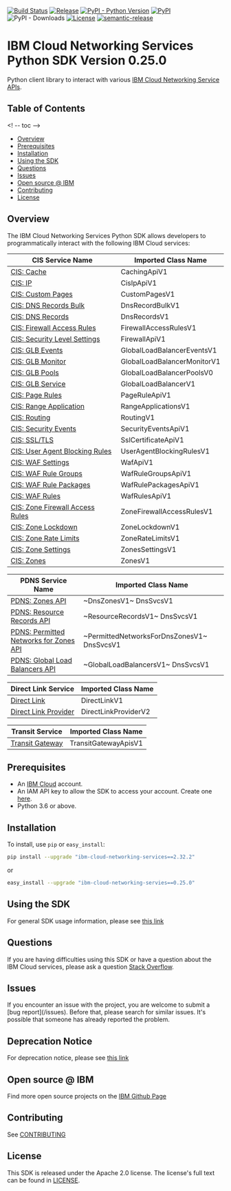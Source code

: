 [![Build Status](https://travis-ci.com/IBM/networking-python-sdk.svg?branch=master)](https://travis-ci.com/IBM/networking-python-sdk)
[![Release](https://img.shields.io/github/v/release/IBM/networking-python-sdk)](https://github.com/IBM/networking-python-sdk/releases/latest)
[![PyPI - Python Version](https://img.shields.io/pypi/pyversions/ibm-cloud-networking-services)](https://pypi.org/project/ibm-cloud-networking-services/)
[![PyPI](https://img.shields.io/pypi/v/ibm-cloud-networking-services)](https://pypi.org/project/ibm-cloud-networking-services/)
![PyPI - Downloads](https://img.shields.io/pypi/dm/ibm-cloud-networking-services)
[![License](https://img.shields.io/badge/License-Apache%202.0-blue.svg)](https://opensource.org/licenses/Apache-2.0)
[![semantic-release](https://img.shields.io/badge/%20%20%F0%9F%93%A6%F0%9F%9A%80-semantic--release-e10079.svg)](https://github.com/semantic-release/semantic-release)

# IBM Cloud Networking Services Python SDK Version 0.25.0

Python client library to interact with various [IBM Cloud Networking Service APIs](https://cloud.ibm.com/apidocs?category=network).

## Table of Contents

<!--
  The TOC below is generated using the `markdown-toc` node package.

      https://github.com/jonschlinkert/markdown-toc

  You should regenerate the TOC after making changes to this file.

      npx markdown-toc -i README.md
  -->

<! -- toc -->

- [Overview](#overview)
- [Prerequisites](#prerequisites)
- [Installation](#installation)
- [Using the SDK](#using-the-sdk)
- [Questions](#questions)
- [Issues](#issues)
- [Open source @ IBM](#open-source--ibm)
- [Contributing](#contributing)
- [License](#license)

<!-- tocstop -->

## Overview

The IBM Cloud Networking Services Python SDK allows developers to programmatically interact with the following
IBM Cloud services:

| CIS Service Name                                                                               | Imported Class Name         |
| ---------------------------------------------------------------------------------------------- | --------------------------- |
| [CIS: Cache](https://cloud.ibm.com/apidocs/cis/cache)                                          | CachingApiV1                |
| [CIS: IP](https://cloud.ibm.com/apidocs/cis/ip)                                                | CisIpApiV1                  |
| [CIS: Custom Pages](https://cloud.ibm.com/apidocs/cis)                                         | CustomPagesV1               |
| [CIS: DNS Records Bulk](https://cloud.ibm.com/apidocs/cis/dnsrecords)                          | DnsRecordBulkV1             |
| [CIS: DNS Records](https://cloud.ibm.com/apidocs/cis/dnsrecords)                               | DnsRecordsV1                |
| [CIS: Firewall Access Rules](https://cloud.ibm.com/apidocs/cis/firewall-access-rule)           | FirewallAccessRulesV1       |
| [CIS: Security Level Settings](https://cloud.ibm.com/apidocs/cis/security-level-settings)      | FirewallApiV1               |
| [CIS: GLB Events](https://cloud.ibm.com/apidocs/cis/glb-events)                                | GlobalLoadBalancerEventsV1  |
| [CIS: GLB Monitor](https://cloud.ibm.com/apidocs/cis/glb-monitor)                              | GlobalLoadBalancerMonitorV1 |
| [CIS: GLB Pools](https://cloud.ibm.com/apidocs/cis/glb-pool)                                   | GlobalLoadBalancerPoolsV0   |
| [CIS: GLB Service](https://cloud.ibm.com/apidocs/cis/glb)                                      | GlobalLoadBalancerV1        |
| [CIS: Page Rules](https://cloud.ibm.com/apidocs/cis/page-rules)                                | PageRuleApiV1               |
| [CIS: Range Application](https://cloud.ibm.com/apidocs/cis/range)                              | RangeApplicationsV1         |
| [CIS: Routing](https://cloud.ibm.com/apidocs/cis/routing)                                      | RoutingV1                   |
| [CIS: Security Events](https://cloud.ibm.com/apidocs/cis)                                      | SecurityEventsApiV1         |
| [CIS: SSL/TLS](https://cloud.ibm.com/apidocs/cis/tls)                                          | SslCertificateApiV1         |
| [CIS: User Agent Blocking Rules](https://cloud.ibm.com/apidocs/cis/user-agent-rules)           | UserAgentBlockingRulesV1    |
| [CIS: WAF Settings](https://cloud.ibm.com/apidocs/cis/waf)                                     | WafApiV1                    |
| [CIS: WAF Rule Groups](https://cloud.ibm.com/apidocs/cis/waf-groups)                           | WafRuleGroupsApiV1          |
| [CIS: WAF Rule Packages](https://cloud.ibm.com/apidocs/cis/waf-packages)                       | WafRulePackagesApiV1        |
| [CIS: WAF Rules](https://cloud.ibm.com/apidocs/cis/waf-rules)                                  | WafRulesApiV1               |
| [CIS: Zone Firewall Access Rules](https://cloud.ibm.com/apidocs/cis/zone-firewall-access-rule) | ZoneFirewallAccessRulesV1   |
| [CIS: Zone Lockdown](https://cloud.ibm.com/apidocs/cis/zone-lockdown)                          | ZoneLockdownV1              |
| [CIS: Zone Rate Limits](https://cloud.ibm.com/apidocs/cis)                                     | ZoneRateLimitsV1            |
| [CIS: Zone Settings](https://cloud.ibm.com/apidocs/cis/zonesettings)                           | ZonesSettingsV1             |
| [CIS: Zones](https://cloud.ibm.com/apidocs/cis/zones)                                          | ZonesV1                     |

| PDNS Service Name                                                                | Imported Class Name                        |
| -------------------------------------------------------------------------------- | ------------------------------------------ |
| [PDNS: Zones API](https://cloud.ibm.com/apidocs/dns-svcs)                        | ~DnsZonesV1~ DnsSvcsV1                     |
| [PDNS: Resource Records API](https://cloud.ibm.com/apidocs/dns-svcs)             | ~ResourceRecordsV1~ DnsSvcsV1              |
| [PDNS: Permitted Networks for Zones API](https://cloud.ibm.com/apidocs/dns-svcs) | ~PermittedNetworksForDnsZonesV1~ DnsSvcsV1 |
| [PDNS: Global Load Balancers API](https://cloud.ibm.com/apidocs/dns-svcs)        | ~GlobalLoadBalancersV1~ DnsSvcsV1          |

| Direct Link Service                                                                        | Imported Class Name  |
| ------------------------------------------------------------------------------------------ | -------------------- |
| [Direct Link](https://cloud.ibm.com/apidocs/direct_link?code=python)                       | DirectLinkV1         |
| [Direct Link Provider](https://cloud.ibm.com/apidocs/direct_link_provider_api?code=python) | DirectLinkProviderV2 |

| Transit Service                                                  | Imported Class Name  |
| ---------------------------------------------------------------- | -------------------- |
| [Transit Gateway](https://cloud.ibm.com/apidocs/transit-gateway) | TransitGatewayApisV1 |

## Prerequisites

[ibm-cloud-onboarding]: https://cloud.ibm.com/registration

- An [IBM Cloud][ibm-cloud-onboarding] account.
- An IAM API key to allow the SDK to access your account. Create one [here](https://cloud.ibm.com/iam/apikeys).
- Python 3.6 or above.

## Installation

To install, use `pip` or `easy_install`:

```bash
pip install --upgrade "ibm-cloud-networking-services==2.32.2"
```

or

```bash
easy_install --upgrade "ibm-cloud-networking-servies==0.25.0"
```

## Using the SDK

For general SDK usage information, please see [this link](https://github.com/IBM/ibm-cloud-sdk-common/blob/master/README.md)

## Questions

If you are having difficulties using this SDK or have a question about the IBM Cloud services,
please ask a question
[Stack Overflow](http://stackoverflow.com/questions/ask?tags=ibm-cloud).

## Issues

If you encounter an issue with the project, you are welcome to submit a
[bug report](<github-repo-url>/issues).
Before that, please search for similar issues. It's possible that someone has already reported the problem.

## Deprecation Notice

For deprecation notice, please see [this link](https://github.com/IBM/networking-python-sdk/blob/master/DEPRECATION-NOTICE.md)

## Open source @ IBM

Find more open source projects on the [IBM Github Page](http://ibm.github.io/)

## Contributing

See [CONTRIBUTING](CONTRIBUTING.md)

## License

This SDK is released under the Apache 2.0 license.
The license's full text can be found in [LICENSE](LICENSE).
